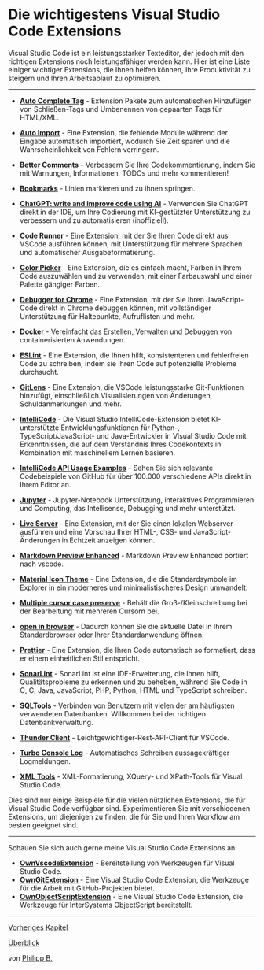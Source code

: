 # Die wichtigestens Visual Studio Code Extensions

Visual Studio Code ist ein leistungsstarker Texteditor, der jedoch mit den richtigen Extensions noch leistungsfähiger werden kann. Hier ist eine Liste einiger wichtiger Extensions, die Ihnen helfen können, Ihre Produktivität zu steigern und Ihren Arbeitsablauf zu optimieren.

---

* **[Auto Complete Tag](https://marketplace.visualstudio.com/items?itemName=formulahendry.auto-complete-tag)** - Extension Pakete zum automatischen Hinzufügen von Schließen-Tags und Umbenennen von gepaarten Tags für HTML/XML.

* **[Auto Import](https://marketplace.visualstudio.com/items?itemName=steoates.autoimport)** - Eine Extension, die fehlende Module während der Eingabe automatisch importiert, wodurch Sie Zeit sparen und die Wahrscheinlichkeit von Fehlern verringern.

* **[Better Comments](https://marketplace.visualstudio.com/items?itemName=aaron-bond.better-comments)** - Verbessern Sie Ihre Codekommentierung, indem Sie mit Warnungen, Informationen, TODOs und mehr kommentieren!

* **[Bookmarks](https://marketplace.visualstudio.com/items?itemName=alefragnani.Bookmarks)** - Linien markieren und zu ihnen springen.

* **[ChatGPT: write and improve code using AI](https://marketplace.visualstudio.com/items?itemName=timkmecl.chatgpt)** - Verwenden Sie ChatGPT direkt in der IDE, um Ihre Codierung mit KI-gestützter Unterstützung zu verbessern und zu automatisieren (inoffiziell).

* **[Code Runner](https://marketplace.visualstudio.com/items?itemName=formulahendry.code-runner)** - Eine Extension, mit der Sie Ihren Code direkt aus VSCode ausführen können, mit Unterstützung für mehrere Sprachen und automatischer Ausgabeformatierung.

* **[Color Picker](https://marketplace.visualstudio.com/items?itemName=anseki.vscode-color)** - Eine Extension, die es einfach macht, Farben in Ihrem Code auszuwählen und zu verwenden, mit einer Farbauswahl und einer Palette gängiger Farben.

* **[Debugger for Chrome](https://marketplace.visualstudio.com/items?itemName=msjsdiag.debugger-for-chrome)** - Eine Extension, mit der Sie Ihren JavaScript-Code direkt in Chrome debuggen können, mit vollständiger Unterstützung für Haltepunkte, Aufruflisten und mehr.

* **[Docker](https://marketplace.visualstudio.com/items?itemName=ms-azuretools.vscode-docker)** - Vereinfacht das Erstellen, Verwalten und Debuggen von containerisierten Anwendungen.

* **[ESLint](https://marketplace.visualstudio.com/items?itemName=dbaeumer.vscode-eslint)** - Eine Extension, die Ihnen hilft, konsistenteren und fehlerfreien Code zu schreiben, indem sie Ihren Code auf potenzielle Probleme durchsucht.

* **[GitLens](https://marketplace.visualstudio.com/items?itemName=eamodio.gitlens)** - Eine Extension, die VSCode leistungsstarke Git-Funktionen hinzufügt, einschließlich Visualisierungen von Änderungen, Schuldanmerkungen und mehr.

* **[IntelliCode](https://marketplace.visualstudio.com/items?itemName=VisualStudioExptTeam.vscodeintellicode)** - Die Visual Studio IntelliCode-Extension bietet KI-unterstützte Entwicklungsfunktionen für Python-, TypeScript/JavaScript- und Java-Entwickler in Visual Studio Code mit Erkenntnissen, die auf dem Verständnis Ihres Codekontexts in Kombination mit maschinellem Lernen basieren.

* **[IntelliCode API Usage Examples](https://marketplace.visualstudio.com/items?itemName=VisualStudioExptTeam.intellicode-api-usage-examples)** - Sehen Sie sich relevante Codebeispiele von GitHub für über 100.000 verschiedene APIs direkt in Ihrem Editor an.

* **[Jupyter](https://marketplace.visualstudio.com/items?itemName=ms-toolsai.jupyter)** - Jupyter-Notebook Unterstützung, interaktives Programmieren und Computing, das Intellisense, Debugging und mehr unterstützt.

* **[Live Server](https://marketplace.visualstudio.com/items?itemName=ritwickdey.LiveServer)** - Eine Extension, mit der Sie einen lokalen Webserver ausführen und eine Vorschau Ihrer HTML-, CSS- und JavaScript-Änderungen in Echtzeit anzeigen können.

* **[Markdown Preview Enhanced](https://marketplace.visualstudio.com/items?itemName=shd101wyy.markdown-preview-enhanced)** - Markdown Preview Enhanced portiert nach vscode.

* **[Material Icon Theme](https://marketplace.visualstudio.com/items?itemName=PKief.material-icon-theme)** - Eine Extension, die die Standardsymbole im Explorer in ein moderneres und minimalistischeres Design umwandelt.

* **[Multiple cursor case preserve](https://marketplace.visualstudio.com/items?itemName=Cardinal90.multi-cursor-case-preserve)** - Behält die Groß-/Kleinschreibung bei der Bearbeitung mit mehreren Cursorn bei.

* **[open in browser](https://marketplace.visualstudio.com/items?itemName=techer.open-in-browser)** - Dadurch können Sie die aktuelle Datei in Ihrem Standardbrowser oder Ihrer Standardanwendung öffnen.

* **[Prettier](https://marketplace.visualstudio.com/items?itemName=esbenp.prettier-vscode)** - Eine Extension, die Ihren Code automatisch so formatiert, dass er einem einheitlichen Stil entspricht.

* **[SonarLint](https://marketplace.visualstudio.com/items?itemName=SonarSource.sonarlint-vscode)** - SonarLint ist eine IDE-Erweiterung, die Ihnen hilft, Qualitätsprobleme zu erkennen und zu beheben, während Sie Code in C, C, Java, JavaScript, PHP, Python, HTML und TypeScript schreiben.

* **[SQLTools](https://marketplace.visualstudio.com/items?itemName=mtxr.sqltools)** - Verbinden von Benutzern mit vielen der am häufigsten verwendeten Datenbanken. Willkommen bei der richtigen Datenbankverwaltung.

* **[Thunder Client](https://marketplace.visualstudio.com/items?itemName=rangav.vscode-thunder-client)** - Leichtgewichtiger-Rest-API-Client für VSCode.

* **[Turbo Console Log](https://marketplace.visualstudio.com/items?itemName=ChakrounAnas.turbo-console-log)** - Automatisches Schreiben aussagekräftiger Logmeldungen.

* **[XML Tools](https://marketplace.visualstudio.com/items?itemName=DotJoshJohnson.xml)** - XML-Formatierung, XQuery- und XPath-Tools für Visual Studio Code.

Dies sind nur einige Beispiele für die vielen nützlichen Extensions, die für Visual Studio Code verfügbar sind. Experimentieren Sie mit verschiedenen Extensions, um diejenigen zu finden, die für Sie und Ihren Workflow am besten geeignet sind.

---

Schauen Sie sich auch gerne meine Visual Studio Code Extensions an:

* **[OwnVscodeExtension](https://github.com/phil1436/ownvscodeextension)** - Bereitstellung von Werkzeugen für Visual Studio Code.
* **[OwnGitExtension](https://github.com/phil1436/owngitextension)** - Eine Visual Studio Code Extension, die Werkzeuge für die Arbeit mit GitHub-Projekten bietet.
* **[OwnObjectScriptExtension](https://github.com/phil1436/ownobjectscriptextension)** - Eine Visual Studio Code Extension, die Werkzeuge für InterSystems ObjectScript bereitstellt.

---

[Vorheriges Kapitel](KeyboardShortcuts.md)

[Überblick](../README.md)

von [Philipp B.](https://github.com/phil1436)
